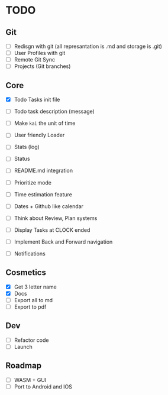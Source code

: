 # TODO

## Git

- [ ] Redisgn with git (all represantation is .md and storage is .git)
- [ ] User Profiles with git
- [ ] Remote Git Sync
- [ ] Projects (Git branches)

## Core

- [X] Todo Tasks init file
- [ ] Todo task description (message)
- [ ] Make `kai` the unit of time
- [ ] User friendly Loader
- [ ] Stats (log)
- [ ] Status
- [ ] README.md integration
- [ ] Prioritize mode
- [ ] Time estimation feature
- [ ] Dates + Github like calendar
- [ ] Think about Review, Plan systems
- [ ] Display Tasks at CLOCK ended
- [ ] Implement Back and Forward navigation
- [ ] Notifications


## Cosmetics

- [X] Get 3 letter name
- [X] Docs
- [ ] Export all to md
- [ ] Export to pdf

## Dev

- [ ] Refactor code
- [ ] Launch

## Roadmap

- [ ] WASM + GUI
- [ ] Port to Android and IOS
